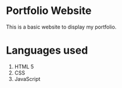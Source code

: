 # Portfolio Website
This is a basic website to display my portfolio.

# Languages used
1. HTML 5
2. CSS
3. JavaScript

